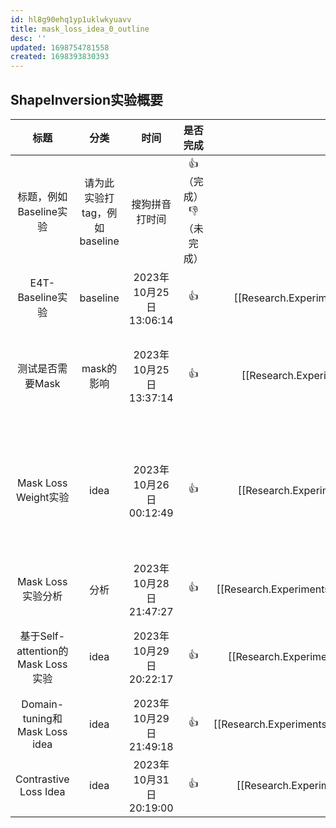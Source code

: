 ```yaml
---
id: hl8g90ehq1yp1uklwkyuavv
title: mask_loss_idea_0_outline
desc: ''
updated: 1698754781558
created: 1698393830393
---
```

## ShapeInversion实验概要


|               标题               |             分类             |          时间          |        是否完成        |                             详情页                             | 实验结论                                                                                                 |
| :---------------------------------: | :-----------------------------: | :----------------------: | :-----------------------: | :---------------------------------------------------------------: | ---------------------------------------------------------------------------------------------------------- |
|      标题，例如Baseline实验      | 请为此实验打tag，例如baseline |     搜狗拼音打时间     | 👍（完成）👎 （未完成） |                       请插入详细站内链接                       | 一句话总结                                                                                               |
|         E4T-Baseline实验         |           baseline           | 2023年10月25日13:06:14 |           👍           |    [[Research.Experiments.ShapeInversion.e4t_baseline_exp]]    | E4Tbaseline效果不错                                                                                      |
|         测试是否需要Mask         |          mask的影响          | 2023年10月25日13:37:14 |           👍           |      [[Research.Experiments.ShapeInversion.mask_is_need]]      | mask影响不大，但是使用mask去掉背景效果会差一些。因此，保留背景训练。                                     |
|       Mask Loss Weight实验       |             idea             | 2023年10月26日00:12:49 |           👍           |     [[Research.Experiments.ShapeInversion.mask_loss_idea]]     | 基于Cross-attention Map的Mask Loss Idea能够极大的改进shape的学习，一致性很好。但是编辑能力下降的很严重。 |
|        Mask Loss 实验分析        |             分析             | 2023年10月28日21:47:27 |           👍           | [[Research.Experiments.ShapeInversion.mask_loss_idea_analysis]] | 分析当下实验，未得出相关结论                                                                             |
| 基于Self-attention的Mask Loss实验 |             idea             | 2023年10月29日20:22:17 |           👍           |   [[Research.Experiments.ShapeInversion.self_attn_mask_loss]]   | self-attention based Mask Loss效果不好，无法学习shape信息                                                |
|   Domain-tuning和Mask Loss idea   |             idea             | 2023年10月29日21:49:18 |           👍           | [[Research.Experiments.ShapeInversion.domain_tuning_mask_loss]] | domain-tuing阶段，mask loss会引起过拟合                                                                  |
|       Contrastive Loss Idea       |             idea             | 2023年10月31日20:19:00 |           👍           |    [[Research.Experiments.ShapeInversion.contrastive_loss]]    | contrastive loss在shapeinversion效果不好。                                                               |
